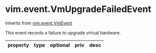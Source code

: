 vim.event.VmUpgradeFailedEvent
==============================
inherits from [vim.event.VmEvent](docs/vim.event.VmEvent.md)


This event records a failure to upgrade virtual hardware.

| property | type | optional | priv | desc |
|:---------|:-----|:---------|:-----|:-----|


